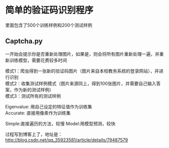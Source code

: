 # 简单的验证码识别程序  
  
里面包含了500个训练样例和200个测试样例  
  
## Captcha.py  
一开始会提示你是否重新处理图片，如果是，则会将所有图片重新处理一遍，并重新训练模型，需要花费较多时间

模式1：爬虫得到一张新的验证码图片（图片来自本校教务系统的登录网站），并进行识别  
模式2：收集测试样例模式（图片来源同上，得到100张图片，并需要自己输入答案，作为新的测试样例）  
模式3：测试所有的测试样例  
  
  
Eigenvalue: 用自己设定的特征值作为训练集  
Accurate: 直接用像素作为训练集  
  
  
Simple:直接遍历的方法，较慢
Model:用模型预测，较快

过程写到博客上了，地址是：http://blog.csdn.net/qq_35923581/article/details/79487579 
